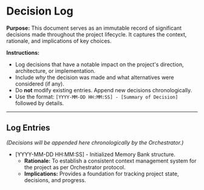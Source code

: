 # Decision Log

**Purpose:** This document serves as an immutable record of significant decisions made throughout the project lifecycle. It captures the context, rationale, and implications of key choices.

**Instructions:**
*   Log decisions that have a notable impact on the project's direction, architecture, or implementation.
*   Include *why* the decision was made and what alternatives were considered (if any).
*   Do **not** modify existing entries. Append new decisions chronologically.
*   Use the format: `[YYYY-MM-DD HH:MM:SS] - [Summary of Decision]` followed by details.

---

## Log Entries

*(Decisions will be appended here chronologically by the Orchestrator.)*

*   [YYYY-MM-DD HH:MM:SS] - Initialized Memory Bank structure.
    *   **Rationale:** To establish a consistent context management system for the project as per Orchestrator protocol.
    *   **Implications:** Provides a foundation for tracking project state, decisions, and progress.